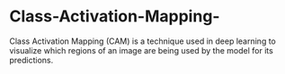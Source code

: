 # Class-Activation-Mapping-
Class Activation Mapping (CAM) is a technique used in deep learning to visualize which regions of an image are being used by the model for its predictions.

